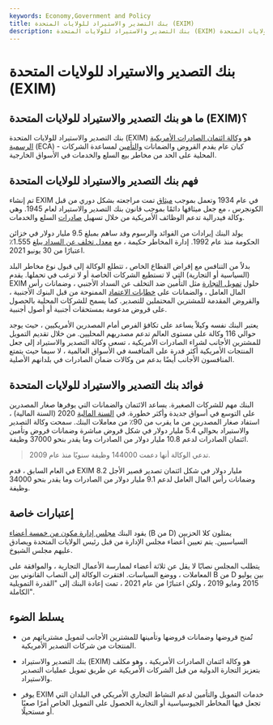 ```yaml
---
keywords: Economy,Government and Policy
title: بنك التصدير والاستيراد للولايات المتحدة (EXIM)
description: بنك التصدير والاستيراد للولايات المتحدة (EXIM) هو وكالة ائتمان الصادرات الرسمية للولايات المتحدة.
---
```


# بنك التصدير والاستيراد للولايات المتحدة (EXIM)
## ما هو بنك التصدير والاستيراد للولايات المتحدة (EXIM)؟

بنك التصدير والاستيراد للولايات المتحدة (EXIM) هو [وكالة ائتمان الصادرات الأمريكية الرسمية](/export-credit-agency) (ECA) - كيان عام يقدم القروض والضمانات [والتأمين](/insurance) لمساعدة الشركات المحلية على الحد من مخاطر بيع السلع والخدمات في الأسواق الخارجية.

## فهم بنك التصدير والاستيراد للولايات المتحدة

تم إنشاء EXIM في عام 1934 وتعمل بموجب [ميثاق](/corporatecharter) تمت مراجعته بشكل دوري من قبل الكونجرس ، مع جعل ميثاقها دائمًا بموجب قانون بنك التصدير والاستيراد لعام 1945. وهي وكالة فيدرالية تدعم الوظائف الأمريكية من خلال تسهيل [صادرات](/export) السلع والخدمات.

يولد البنك إيرادات من الفوائد والرسوم وقد ساهم بمبلغ 9.5 مليار دولار في خزائن الحكومة منذ عام 1992. إدارة المخاطر حكيمة ، مع [معدل تخلف عن السداد يبلغ](/defaultrate) 1.555٪ اعتبارًا من 30 يونيو 2021.

بدلاً من التنافس مع إقراض القطاع الخاص ، تتطلع الوكالة إلى قبول نوع مخاطر البلد (السياسية أو التجارية) التي لا تستطيع الشركات الخاصة أو لا ترغب في تحملها. يقدم EXIM حلول [تمويل التجارة](/tradefinance) مثل التأمين ضد التخلف عن السداد الأجنبي ، وضمانات رأس المال العامل ، والضمانات على [خطابات الاعتماد](/letterofcredit) الممنوحة من قبل البنوك الأجنبية ، والقروض المقدمة للمشترين المحتملين للتصدير. كما يسمح للشركات المحلية بالحصول على قروض مدعومة بمستحقات أجنبية أو أصول أجنبية.

يعتبر البنك نفسه وكيلاً يساعد على تكافؤ الفرص أمام المصدرين الأمريكيين ، حيث يوجد حوالي 116 وكالة على مستوى العالم تدعم مصدريهم المحليين. من خلال تقديم التمويل للمشترين الأجانب لشراء الصادرات الأمريكية ، تسعى وكالة التصدير والاستيراد إلى جعل المنتجات الأمريكية أكثر قدرة على المنافسة في الأسواق العالمية ، لا سيما حيث يتمتع المنافسون الأجانب أيضًا بدعم من وكالات ضمان الصادرات في بلدانهم الأصلية.

## فوائد بنك التصدير والاستيراد للولايات المتحدة

البنك مهم للشركات الصغيرة. يساعد الائتمان والضمانات التي يوفرها صغار المصدرين على التوسع في أسواق جديدة وأكثر خطورة. في [السنة المالية](/fiscalyear) 2020 (السنة المالية) ، استفاد صغار المصدرين من ما يقرب من 90٪ من معاملات البنك. سمحت وكالة التصدير والاستيراد بحوالي 5.4 مليار دولار في شكل قروض مباشرة وضمانات قروض وتأمين ائتمان الصادرات لدعم 10.8 مليار دولار من الصادرات وما يقدر بنحو 37000 وظيفة.

> تدعي الوكالة أنها دعمت 144000 وظيفة سنويًا منذ عام 2009.

>

في العام السابق ، قدم EXIM 8.2 مليار دولار في شكل ائتمان تصدير قصير الأجل وضمانات رأس المال العامل لدعم 9.1 مليار دولار من الصادرات وما يقدر بنحو 34000 وظيفة.

## إعتبارات خاصة

يقود البنك [مجلس إدارة مكون من خمسة أعضاء](/boardofdirectors) (B من D) يمثلون كلا الحزبين السياسيين. يتم تعيين أعضاء مجلس الإدارة من قبل رئيس الولايات المتحدة ويصادق عليهم مجلس الشيوخ.

يتطلب المجلس نصابًا لا يقل عن ثلاثة أعضاء لممارسة الأعمال التجارية ، والموافقة على المعاملات ، ووضع السياسات. افتقرت الوكالة إلى النصاب القانوني بين B من D بين يوليو 2015 ومايو 2019 ، ولكن اعتبارًا من عام 2021 ، تمت إعادة البنك إلى "القدرة التمويلية الكاملة".

## يسلط الضوء

- تُمنح قروضها وضمانات قروضها وتأمينها للمشترين الأجانب لتمويل مشترياتهم من المنتجات من شركات التصدير الأمريكية.

- بنك التصدير والاستيراد (EXIM) هو وكالة ائتمان الصادرات الأمريكية ، وهو مكلف بتعزيز التجارة الدولية من قبل الشركات الأمريكية عن طريق تمويل عمليات التصدير والاستيراد.

- يوفر EXIM خدمات التمويل والتأمين لدعم النشاط التجاري الأمريكي في البلدان التي تجعل فيها المخاطر الجيوسياسية أو التجارية الحصول على التمويل الخاص أمرًا صعبًا أو مستحيلًا.

